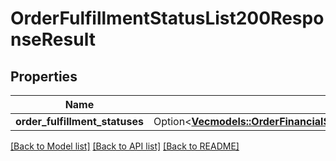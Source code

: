 # OrderFulfillmentStatusList200ResponseResult

## Properties

Name | Type | Description | Notes
------------ | ------------- | ------------- | -------------
**order_fulfillment_statuses** | Option<[**Vec<models::OrderFinancialStatusList200ResponseResultOrderFinancialStatusesInner>**](OrderFinancialStatusList_200_response_result_order_financial_statuses_inner.md)> |  | [optional]

[[Back to Model list]](../README.md#documentation-for-models) [[Back to API list]](../README.md#documentation-for-api-endpoints) [[Back to README]](../README.md)



